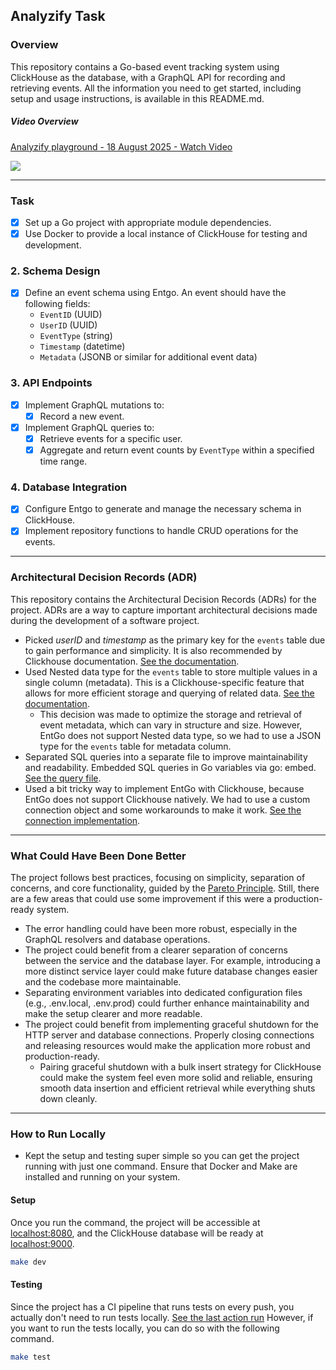 ## Analyzify Task

### Overview

This repository contains a Go-based event tracking system using ClickHouse as the database,
with a GraphQL API for recording and retrieving events.
All the information you need to get started, including setup and usage instructions, is available in this README.md.

##### Video Overview

<div> <a href="https://www.loom.com/share/5b0a0177d13241dfbc0a6e1d88e740cb"> <p>Analyzify playground - 18 August 2025 - Watch Video</p> </a> <a href="https://www.loom.com/share/5b0a0177d13241dfbc0a6e1d88e740cb"> <img style="max-width:300px;" src="https://cdn.loom.com/sessions/thumbnails/5b0a0177d13241dfbc0a6e1d88e740cb-387d20de58325e98-full-play.gif"> </a> </div>

---

### Task

- [x] Set up a Go project with appropriate module dependencies.
- [x] Use Docker to provide a local instance of ClickHouse for testing and development.

### 2. Schema Design

- [x] Define an event schema using Entgo. An event should have the following fields:
    - `EventID` (UUID)
    - `UserID` (UUID)
    - `EventType` (string)
    - `Timestamp` (datetime)
    - `Metadata` (JSONB or similar for additional event data)

### 3. API Endpoints

- [x] Implement GraphQL mutations to:
    - [x] Record a new event.
- [x] Implement GraphQL queries to:
    - [x] Retrieve events for a specific user.
    - [x] Aggregate and return event counts by `EventType` within a specified time range.

### 4. Database Integration

- [x] Configure Entgo to generate and manage the necessary schema in ClickHouse.
- [x] Implement repository functions to handle CRUD operations for the events.

--- 

### Architectural Decision Records (ADR)

This repository contains the Architectural Decision Records (ADRs) for the project. ADRs are a way to capture important
architectural decisions made during the development of a software project.

- Picked _userID_ and _timestamp_ as the primary key for the `events` table due to gain performance and simplicity. It
  is
  also recommended by Clickhouse
  documentation. [See the documentation](https://clickhouse.com/docs/guides/creating-tables#a-brief-intro-to-primary-keys).
- Used Nested data type for the `events` table to store multiple values in a single column (metadata). This is a
  Clickhouse-specific
  feature that allows for more efficient storage and querying of related
  data. [See the documentation](https://clickhouse.com/docs/sql-reference/data-types/nested-data-structures/nested).
    - This decision was made to optimize the storage and retrieval of event metadata, which can vary in structure and
      size. However, EntGo does not support
      Nested data type, so we had to use a JSON type for the `events` table for metadata column.
- Separated SQL queries into a separate file to improve maintainability and
  readability. Embedded SQL queries in Go variables via go:
  embed. [See the query file](./internal/db/clickhouse/sql/queries.go).
- Used a bit tricky way to implement EntGo with Clickhouse, because EntGo does not support Clickhouse
  natively. We had to use a custom connection object and some workarounds to make it
  work. [See the connection implementation](./internal/db/clickhouse/clickhouse.go#L39).

---

### What Could Have Been Done Better

The project follows best practices, focusing on simplicity, separation of concerns, and core functionality, guided by
the [Pareto Principle](https://en.wikipedia.org/wiki/Pareto_principle). Still, there are a few areas that could use some
improvement if this were a production-ready system.

- The error handling could have been more robust, especially in the GraphQL resolvers and database operations.
- The project could benefit from a clearer separation of concerns between the service and the database layer. For
  example, introducing a more distinct service layer could make future database changes easier and the codebase more
  maintainable.
- Separating environment variables into dedicated configuration files (e.g., .env.local, .env.prod) could further
  enhance maintainability and make the setup clearer and more readable.
- The project could benefit from implementing graceful shutdown for the HTTP server and database connections. Properly closing connections and releasing resources would make the application more robust and production-ready.
  - Pairing graceful shutdown with a bulk insert strategy for ClickHouse could make the system feel even more solid and reliable, ensuring smooth data insertion and efficient retrieval while everything shuts down cleanly.

---

### How to Run Locally

- Kept the setup and testing super simple so you can get the project running with just one command. Ensure that Docker
  and Make are installed and running on your system.

#### Setup

Once you run the command, the project will be accessible at [localhost:8080](http://localhost:8080), and the ClickHouse database will be ready at [localhost:9000](http://localhost:9000).

```bash
make dev
```

#### Testing

Since the project has a CI pipeline that runs tests on every push, you actually don't need to run tests locally.
[See the last action run](https://github.com/h22k/analyzify/actions/runs/17044904404/job/48318038389)
However, if you want to run the tests locally, you can do so with the following command.

```bash
make test
```